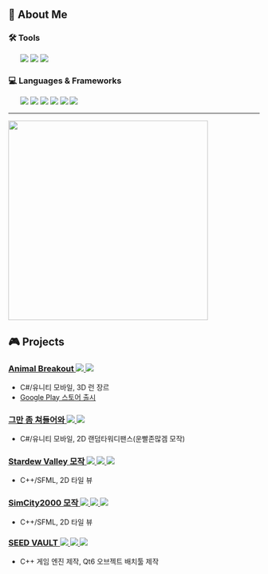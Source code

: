 
## 🧩 About Me
 <article>
       <h3>🛠️ Tools</h3>
   <ul>
  <img src="https://img.shields.io/badge/GitHub-181717?style=flat-square&logo=github&logoColor=white"/>
  <img src="https://img.shields.io/badge/SVN-181717?style=flat-square&logo=svn&logoColor=white"/>
  <img src="https://img.shields.io/badge/Notion-000000?style=flat-square&logo=notion&logoColor=white"/>
   </ul>
  </article>
 <article>
       <h3>💻 Languages & Frameworks</h3>
   <ul>
    <img src="https://img.shields.io/badge/C++-00599C?style=flat-square&logo=cplusplus&logoColor=white"/>
  <img src="https://img.shields.io/badge/C%23-80247B?style=flat-square&logo=csharp&logoColor=white"/>
  <img src="https://img.shields.io/badge/Unity-000000?style=flat-square&logo=unity&logoColor=white"/>
  <img src="https://img.shields.io/badge/SFML-8CC445?style=flat-square&logo=sfml&logoColor=white"/>
  <img src="https://img.shields.io/badge/ImGui-00465B?style=flat-square"/>
  <img src="https://img.shields.io/badge/Qt6-41CD52?style=flat-square&logo=qt&logoColor=white"/>
   </ul>
   </article>
   
---

<img src="https://github-readme-stats.vercel.app/api/top-langs/?username=KALI-UM&layout=donut&langs_count=4" width="400"/>

<section>
  <h2>🎮 Projects</h2>

  <article>
       <h3><a href="https://github.com/KALI-UM/Unity-AnimalBreakOut" target="_blank" rel="noopener noreferrer">
  Animal Breakout  <img src="https://img.shields.io/badge/C%23-80247B?style=flat-square&logo=csharp&logoColor=white"/> <img src="https://img.shields.io/badge/Unity-000000?style=flat-square&logo=unity&logoColor=white"/></h3></a>
    <ul>
      <li>C#/유니티 모바일, 3D 런 장르</li>
      <li><a href="https://play.google.com/store/apps/details?id=com.Kyungil.AnimalBreakOut&pcampaignid=web_share"target="_blank" rel="noopener noreferrer"> Google Play 스토어 출시</a></li>
    </ul>
  </article>

  <article>
           <h3><a href="https://github.com/KALI-UM/Unity-MiniTeam9.git" target="_blank" rel="noopener noreferrer">
  그만 좀 쳐들어와 <img src="https://img.shields.io/badge/C%23-80247B?style=flat-square&logo=csharp&logoColor=white"/> <img src="https://img.shields.io/badge/Unity-000000?style=flat-square&logo=unity&logoColor=white"/></h3></a>
    <ul>
      <li>C#/유니티 모바일, 2D 랜덤타워디팬스(운빨존많겜 모작)</li>
    </ul>
  </article>

  <article>
    <h3><a href="https://github.com/KALI-UM/SFML-StardewValley" target="_blank" rel="noopener noreferrer">
  Stardew Valley 모작 <img src="https://img.shields.io/badge/C++-00599C?style=flat-square&logo=cplusplus&logoColor=white"/> <img src="https://img.shields.io/badge/SFML-8CC445?style=flat-square&logo=sfml&logoColor=white"/> <img src="https://img.shields.io/badge/ImGui-00465B?style=flat-square"/></h3></a>
    <ul>
      <li> C++/SFML, 2D 타일 뷰</li>
    </ul>
  </article>

  <article>
    <h3><a href="https://github.com/KALI-UM/SFML-SimCity2000" target="_blank" rel="noopener noreferrer">
  SimCity2000 모작 <img src="https://img.shields.io/badge/C++-00599C?style=flat-square&logo=cplusplus&logoColor=white"/> <img src="https://img.shields.io/badge/SFML-8CC445?style=flat-square&logo=sfml&logoColor=white"/> <img src="https://img.shields.io/badge/ImGui-00465B?style=flat-square"/></h3></a>
    <ul>
      <li> C++/SFML, 2D 타일 뷰</li>
    </ul>
  </article>

  <article>
    <h3><a href="https://github.com/KALI-UM/SEEDVAULT.git" target="_blank" rel="noopener noreferrer">
  SEED VAULT <img src="https://img.shields.io/badge/C++-00599C?style=flat-square&logo=cplusplus&logoColor=white"/> <img src="https://img.shields.io/badge/Qt6-41CD52?style=flat-square&logo=qt&logoColor=white"/> <img src="https://img.shields.io/badge/ImGui-00465B?style=flat-square"/></h3></a>
    <ul>
      <li> C++ 게임 엔진 제작, Qt6 오브젝트 배치툴 제작</li>
    </ul>
  </article>
</section>
<!--



### [ProjectName1](https://github.com/사용자명/레포이름)
<p>
  <img src="https://placehold.co/600x300?text=Project+Screenshot+1" width="100%"/>
</p>
- 🔧 **엔진**: Unity  
- 📌 **기능**: 커스텀 인벤토리 시스템, 데이터 드리븐 UI  
- 🧠 **중점사항**: Event 기반 구조를 도입하여 팀원 간 충돌 최소화  
- 📎 **관련 문서**: [Notion 설계 문서](https://your-notion-link)

## 🧩 About Me

안녕하세요!  
도구 제작과 클라이언트 시스템 구현에 관심이 많은 개발자입니다.  
코드 구조화와 협업 프로세스 개선에 열정이 있으며,  
유지보수성과 확장성을 고려한 개발을 지향합니다.

---


      ### 🌱 Currently Learning
      - ECS 기반 구조 설계
      - Addressables를 활용한 리소스 관리
      - 게임 클라이언트 최적화 및 빌드 자동화
      ### 🧠 Interests
      - 게임 엔진 커스터마이징
      - 툴 기반 워크플로우 자동화
      - 협업을 위한 코드 설계 가이드
      ### 📫 Contact
      - 📧 Email: your.email@example.com
      - 💼 Blog or Portfolio: [Notion/Velog/etc](https://your.link.here)
      - 🐙 GitHub: [github.com/KALI-UM](https://github.com/KALI-UM)
스탯
[![Anurag's GitHub stats](https://github-readme-stats.vercel.app/api?username=KALI-UM)](https://github.com/KALI-UM/github-readme-stats)

### Hi there 👋
notion Portfolio → https://elemental-iguanodon-d7e.notion.site/Portfolio-cc443d1a65e545aba86368f4916ac766?pvs=4

**KALI-UM/KALI-UM** is a ✨ _special_ ✨ repository because its `README.md` (this file) appears on your GitHub profile.

Here are some ideas to get you started:

- 🔭 I’m currently working on ...
- 🌱 I’m currently learning ...
- 👯 I’m looking to collaborate on ...
- 🤔 I’m looking for help with ...
- 💬 Ask me about ...
- 📫 How to reach me: ...
- 😄 Pronouns: ...
- ⚡ Fun fact: ...
-->
